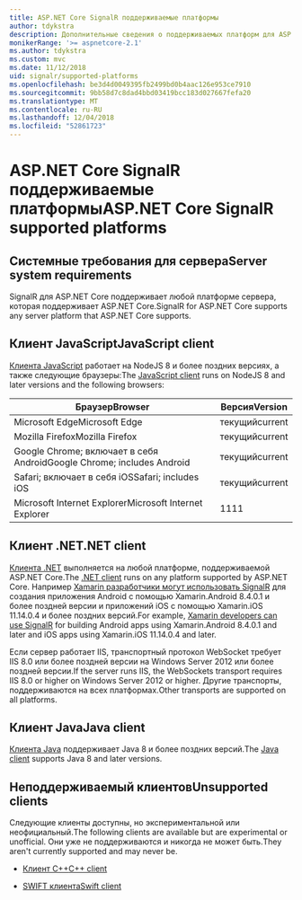 ```yaml
---
title: ASP.NET Core SignalR поддерживаемые платформы
author: tdykstra
description: Дополнительные сведения о поддерживаемых платформ для ASP.NET Core SignalR.
monikerRange: '>= aspnetcore-2.1'
ms.author: tdykstra
ms.custom: mvc
ms.date: 11/12/2018
uid: signalr/supported-platforms
ms.openlocfilehash: be3d4d0049395fb2499bd0b4aac126e953ce7910
ms.sourcegitcommit: 9bb58d7c8dad4bbd03419bcc183d027667fefa20
ms.translationtype: MT
ms.contentlocale: ru-RU
ms.lasthandoff: 12/04/2018
ms.locfileid: "52861723"
---
```

# <a name="aspnet-core-signalr-supported-platforms"></a><span data-ttu-id="ee228-103">ASP.NET Core SignalR поддерживаемые платформы</span><span class="sxs-lookup"><span data-stu-id="ee228-103">ASP.NET Core SignalR supported platforms</span></span>

## <a name="server-system-requirements"></a><span data-ttu-id="ee228-104">Системные требования для сервера</span><span class="sxs-lookup"><span data-stu-id="ee228-104">Server system requirements</span></span>

<span data-ttu-id="ee228-105">SignalR для ASP.NET Core поддерживает любой платформе сервера, которая поддерживает ASP.NET Core.</span><span class="sxs-lookup"><span data-stu-id="ee228-105">SignalR for ASP.NET Core supports any server platform that ASP.NET Core supports.</span></span>

## <a name="javascript-client"></a><span data-ttu-id="ee228-106">Клиент JavaScript</span><span class="sxs-lookup"><span data-stu-id="ee228-106">JavaScript client</span></span>

<span data-ttu-id="ee228-107">[Клиента JavaScript](https://www.npmjs.com/package/@aspnet/signalr) работает на NodeJS 8 и более поздних версиях, а также следующие браузеры:</span><span class="sxs-lookup"><span data-stu-id="ee228-107">The [JavaScript client](https://www.npmjs.com/package/@aspnet/signalr) runs on NodeJS 8 and later versions and the following browsers:</span></span>

| <span data-ttu-id="ee228-108">Браузер</span><span class="sxs-lookup"><span data-stu-id="ee228-108">Browser</span></span>                         | <span data-ttu-id="ee228-109">Версия</span><span class="sxs-lookup"><span data-stu-id="ee228-109">Version</span></span> |
| ------------------------------- | ------- |
| <span data-ttu-id="ee228-110">Microsoft Edge</span><span class="sxs-lookup"><span data-stu-id="ee228-110">Microsoft Edge</span></span>                  | <span data-ttu-id="ee228-111">текущий</span><span class="sxs-lookup"><span data-stu-id="ee228-111">current</span></span> |
| <span data-ttu-id="ee228-112">Mozilla Firefox</span><span class="sxs-lookup"><span data-stu-id="ee228-112">Mozilla Firefox</span></span>                 | <span data-ttu-id="ee228-113">текущий</span><span class="sxs-lookup"><span data-stu-id="ee228-113">current</span></span> |
| <span data-ttu-id="ee228-114">Google Chrome; включает в себя Android</span><span class="sxs-lookup"><span data-stu-id="ee228-114">Google Chrome; includes Android</span></span> | <span data-ttu-id="ee228-115">текущий</span><span class="sxs-lookup"><span data-stu-id="ee228-115">current</span></span> |
| <span data-ttu-id="ee228-116">Safari; включает в себя iOS</span><span class="sxs-lookup"><span data-stu-id="ee228-116">Safari; includes iOS</span></span>            | <span data-ttu-id="ee228-117">текущий</span><span class="sxs-lookup"><span data-stu-id="ee228-117">current</span></span> |
| <span data-ttu-id="ee228-118">Microsoft Internet Explorer</span><span class="sxs-lookup"><span data-stu-id="ee228-118">Microsoft Internet Explorer</span></span>     | <span data-ttu-id="ee228-119">11</span><span class="sxs-lookup"><span data-stu-id="ee228-119">11</span></span>      |
 
## <a name="net-client"></a><span data-ttu-id="ee228-120">Клиент .NET</span><span class="sxs-lookup"><span data-stu-id="ee228-120">.NET client</span></span>

<span data-ttu-id="ee228-121">[Клиента .NET](https://www.nuget.org/packages/Microsoft.AspNetCore.SignalR/) выполняется на любой платформе, поддерживаемой ASP.NET Core.</span><span class="sxs-lookup"><span data-stu-id="ee228-121">The [.NET client](https://www.nuget.org/packages/Microsoft.AspNetCore.SignalR/) runs on any platform supported by ASP.NET Core.</span></span> <span data-ttu-id="ee228-122">Например [Xamarin разработчики могут использовать SignalR](https://github.com/aspnet/Announcements/issues/305) для создания приложения Android с помощью Xamarin.Android 8.4.0.1 и более поздней версии и приложений iOS с помощью Xamarin.iOS 11.14.0.4 и более поздних версий.</span><span class="sxs-lookup"><span data-stu-id="ee228-122">For example, [Xamarin developers can use SignalR](https://github.com/aspnet/Announcements/issues/305) for building Android apps using Xamarin.Android 8.4.0.1 and later and iOS apps using Xamarin.iOS 11.14.0.4 and later.</span></span>

<span data-ttu-id="ee228-123">Если сервер работает IIS, транспортный протокол WebSocket требует IIS 8.0 или более поздней версии на Windows Server 2012 или более поздней версии.</span><span class="sxs-lookup"><span data-stu-id="ee228-123">If the server runs IIS, the WebSockets transport requires IIS 8.0 or higher on Windows Server 2012 or higher.</span></span> <span data-ttu-id="ee228-124">Другие транспорты, поддерживаются на всех платформах.</span><span class="sxs-lookup"><span data-stu-id="ee228-124">Other transports are supported on all platforms.</span></span>

## <a name="java-client"></a><span data-ttu-id="ee228-125">Клиент Java</span><span class="sxs-lookup"><span data-stu-id="ee228-125">Java client</span></span>

<span data-ttu-id="ee228-126">[Клиента Java](https://search.maven.org/artifact/com.microsoft.aspnet/signalr) поддерживает Java 8 и более поздних версий.</span><span class="sxs-lookup"><span data-stu-id="ee228-126">The [Java client](https://search.maven.org/artifact/com.microsoft.aspnet/signalr) supports Java 8 and later versions.</span></span>

## <a name="unsupported-clients"></a><span data-ttu-id="ee228-127">Неподдерживаемый клиентов</span><span class="sxs-lookup"><span data-stu-id="ee228-127">Unsupported clients</span></span>

<span data-ttu-id="ee228-128">Следующие клиенты доступны, но экспериментальной или неофициальный.</span><span class="sxs-lookup"><span data-stu-id="ee228-128">The following clients are available but are experimental or unofficial.</span></span> <span data-ttu-id="ee228-129">Они уже не поддерживаются и никогда не может быть.</span><span class="sxs-lookup"><span data-stu-id="ee228-129">They aren't currently supported and may never be.</span></span>

* [<span data-ttu-id="ee228-130">Клиент C++</span><span class="sxs-lookup"><span data-stu-id="ee228-130">C++ client</span></span>](https://github.com/aspnet/SignalR/tree/master/clients/cpp)

* [<span data-ttu-id="ee228-131">SWIFT клиента</span><span class="sxs-lookup"><span data-stu-id="ee228-131">Swift client</span></span>](https://github.com/moozzyk/SignalR-Client-Swift)
